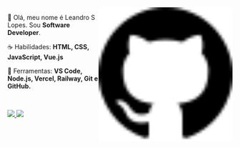 <img src="github.svg" min-width="300px" max-width="300px" width="300px" align="right" alt="logo github">

<p align="left"> 
 🖖 Olá, meu nome é Leandro S Lopes. Sou <strong>Software Developer</strong>.
</p>

<p align="left">
 ☕ Habilidades: <strong>HTML, CSS, JavaScript, Vue.js</strong>
</p>

<p align="left">
  💼 Ferramentas: <strong>VS Code, Node.js, Vercel, Railway, Git e GitHub.</strong>
</p>


<br>

<p align="left">
  <a href="https://www.linkedin.com/in/programmer-leandrolopes/" alt="Linkedin">
    <img src="https://img.shields.io/badge/-Linkedin-6610F2?style=for-the-badge&logo=Linkedin&logoColor=FFFFFF&link=https://www.linkedin.com/in/programmer-leandrolopes/"/>
  </a>

  <a href="https://github.com/leandroslopes" alt="GitHub">
    <img src="https://img.shields.io/badge/-GitHub-6610F2?style=for-the-badge&logo=GitHub&logoColor=FFFFFF&link=https://github.com/leandroslopes"/>
  </a>
</p>